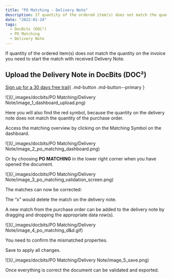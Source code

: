 ```yaml
---
title: "PO Matching - Delivery Note"
description: If quantity of the ordered item(s) does not match the quantity on the invoice you need to start the match with received Delivery Note by uploading it in DocBits (DOC²).
date: "2022-01-24"
tags:
  - DocBits (DOC²)
  - PO Matching
  - Delivery Note
---
```



If quantity of the ordered item(s) does not match the quantity on the invoice you need to start the match with received Delivery Note.

## Upload the Delivery Note in DocBits (DOC²)

[Sign up for a 30 days free trail](https://app.polydocs.io){ .md-button .md-button--primary }


![](/_images/docbits/PO Matching/Delivery Note/image_1_dashboard_upload.png)

Here you will also find the red symbol, because the quantity on the delivery note does not match the quantity of the purchase order.

Access the matching overview by clicking on the Matching Symbol on the dashboard.

![](/_images/docbits/PO Matching/Delivery Note/image_2_po_matching_dashboard.png)

Or by choosing **PO MATCHING** in the lower right corner when you have opened the document.

![](/_images/docbits/PO Matching/Delivery Note/image_3_po_matching_validation_screen.png)

The matches can now be corrected:

The “x” would delete the match on the delivery note.

A new match from the purchase order can be added to the delivery note by dragging and dropping the appropriate data row(s).

![](/_images/docbits/PO Matching/Delivery Note/image_4_po_matching_d&d.gif)

You need to confirm the mismatched properties.

Save to apply all changes.

![](/_images/docbits/PO Matching/Delivery Note/image_5_save.png)

Once everything is correct the document can be validated and exported.
